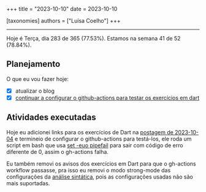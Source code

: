 +++
title = "2023-10-10"
date = 2023-10-10

[taxonomies]
authors = ["Luísa Coelho"]
+++

---

Hoje é Terça, dia 283 de 365 (77.53%). Estamos na semana 41 de 52 (78.84%). 

## Planejamento

O que eu vou fazer hoje: 

- [x] atualizar o blog
- [x] [continuar a configurar o github-actions para testar os exercícios em dart](https://github.com/LuCCoelho/Exercism-Solutions/issues/1)

## Atividades executadas

Hoje eu adicionei links para os exercícios de Dart na [postagem de 2023-10-04](https://github.com/OmnicodeSolutions/blog/blob/main/content/blog_pt_br/2023-10-04.md) e termineio de configurar o github-actions para testá-los, ele roda um script em bash que usa [set -euo pipefail](https://dougrichardson.us/notes/fail-fast-bash-scripting.html) para sair com código de erro diferente de 0, assim o gh-actions falha.

Eu também removi os avisos dos exercícios em Dart para que o gh-actions workflow passasse, pra isso eu removi o modo strong-mode das configurações da [análise sintática](https://dart.dev/tools/analysis), pois as configurações usadas não são mais suportadas.